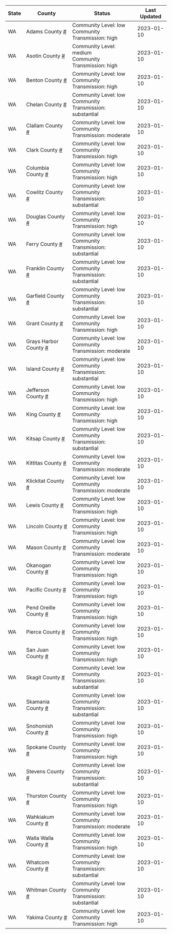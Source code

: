 State | County | Status | Last Updated
--- | --- | --- | --- 
WA | Adams County <a href="#adams_county">#</a> | <a name="adams_county"></a>Community Level: low<br/>Community Transmission: high | 2023-01-10
WA | Asotin County <a href="#asotin_county">#</a> | <a name="asotin_county"></a>Community Level: medium<br/>Community Transmission: high | 2023-01-10
WA | Benton County <a href="#benton_county">#</a> | <a name="benton_county"></a>Community Level: low<br/>Community Transmission: high | 2023-01-10
WA | Chelan County <a href="#chelan_county">#</a> | <a name="chelan_county"></a>Community Level: low<br/>Community Transmission: substantial | 2023-01-10
WA | Clallam County <a href="#clallam_county">#</a> | <a name="clallam_county"></a>Community Level: low<br/>Community Transmission: moderate | 2023-01-10
WA | Clark County <a href="#clark_county">#</a> | <a name="clark_county"></a>Community Level: low<br/>Community Transmission: high | 2023-01-10
WA | Columbia County <a href="#columbia_county">#</a> | <a name="columbia_county"></a>Community Level: low<br/>Community Transmission: high | 2023-01-10
WA | Cowlitz County <a href="#cowlitz_county">#</a> | <a name="cowlitz_county"></a>Community Level: low<br/>Community Transmission: substantial | 2023-01-10
WA | Douglas County <a href="#douglas_county">#</a> | <a name="douglas_county"></a>Community Level: low<br/>Community Transmission: high | 2023-01-10
WA | Ferry County <a href="#ferry_county">#</a> | <a name="ferry_county"></a>Community Level: low<br/>Community Transmission: substantial | 2023-01-10
WA | Franklin County <a href="#franklin_county">#</a> | <a name="franklin_county"></a>Community Level: low<br/>Community Transmission: substantial | 2023-01-10
WA | Garfield County <a href="#garfield_county">#</a> | <a name="garfield_county"></a>Community Level: low<br/>Community Transmission: substantial | 2023-01-10
WA | Grant County <a href="#grant_county">#</a> | <a name="grant_county"></a>Community Level: low<br/>Community Transmission: high | 2023-01-10
WA | Grays Harbor County <a href="#grays_harbor_county">#</a> | <a name="grays_harbor_county"></a>Community Level: low<br/>Community Transmission: moderate | 2023-01-10
WA | Island County <a href="#island_county">#</a> | <a name="island_county"></a>Community Level: low<br/>Community Transmission: substantial | 2023-01-10
WA | Jefferson County <a href="#jefferson_county">#</a> | <a name="jefferson_county"></a>Community Level: low<br/>Community Transmission: high | 2023-01-10
WA | King County <a href="#king_county">#</a> | <a name="king_county"></a>Community Level: low<br/>Community Transmission: high | 2023-01-10
WA | Kitsap County <a href="#kitsap_county">#</a> | <a name="kitsap_county"></a>Community Level: low<br/>Community Transmission: substantial | 2023-01-10
WA | Kittitas County <a href="#kittitas_county">#</a> | <a name="kittitas_county"></a>Community Level: low<br/>Community Transmission: moderate | 2023-01-10
WA | Klickitat County <a href="#klickitat_county">#</a> | <a name="klickitat_county"></a>Community Level: low<br/>Community Transmission: moderate | 2023-01-10
WA | Lewis County <a href="#lewis_county">#</a> | <a name="lewis_county"></a>Community Level: low<br/>Community Transmission: high | 2023-01-10
WA | Lincoln County <a href="#lincoln_county">#</a> | <a name="lincoln_county"></a>Community Level: low<br/>Community Transmission: high | 2023-01-10
WA | Mason County <a href="#mason_county">#</a> | <a name="mason_county"></a>Community Level: low<br/>Community Transmission: moderate | 2023-01-10
WA | Okanogan County <a href="#okanogan_county">#</a> | <a name="okanogan_county"></a>Community Level: low<br/>Community Transmission: high | 2023-01-10
WA | Pacific County <a href="#pacific_county">#</a> | <a name="pacific_county"></a>Community Level: low<br/>Community Transmission: high | 2023-01-10
WA | Pend Oreille County <a href="#pend_oreille_county">#</a> | <a name="pend_oreille_county"></a>Community Level: low<br/>Community Transmission: high | 2023-01-10
WA | Pierce County <a href="#pierce_county">#</a> | <a name="pierce_county"></a>Community Level: low<br/>Community Transmission: high | 2023-01-10
WA | San Juan County <a href="#san_juan_county">#</a> | <a name="san_juan_county"></a>Community Level: low<br/>Community Transmission: high | 2023-01-10
WA | Skagit County <a href="#skagit_county">#</a> | <a name="skagit_county"></a>Community Level: low<br/>Community Transmission: substantial | 2023-01-10
WA | Skamania County <a href="#skamania_county">#</a> | <a name="skamania_county"></a>Community Level: low<br/>Community Transmission: substantial | 2023-01-10
WA | Snohomish County <a href="#snohomish_county">#</a> | <a name="snohomish_county"></a>Community Level: low<br/>Community Transmission: high | 2023-01-10
WA | Spokane County <a href="#spokane_county">#</a> | <a name="spokane_county"></a>Community Level: low<br/>Community Transmission: high | 2023-01-10
WA | Stevens County <a href="#stevens_county">#</a> | <a name="stevens_county"></a>Community Level: low<br/>Community Transmission: substantial | 2023-01-10
WA | Thurston County <a href="#thurston_county">#</a> | <a name="thurston_county"></a>Community Level: low<br/>Community Transmission: high | 2023-01-10
WA | Wahkiakum County <a href="#wahkiakum_county">#</a> | <a name="wahkiakum_county"></a>Community Level: low<br/>Community Transmission: moderate | 2023-01-10
WA | Walla Walla County <a href="#walla_walla_county">#</a> | <a name="walla_walla_county"></a>Community Level: low<br/>Community Transmission: high | 2023-01-10
WA | Whatcom County <a href="#whatcom_county">#</a> | <a name="whatcom_county"></a>Community Level: low<br/>Community Transmission: substantial | 2023-01-10
WA | Whitman County <a href="#whitman_county">#</a> | <a name="whitman_county"></a>Community Level: low<br/>Community Transmission: substantial | 2023-01-10
WA | Yakima County <a href="#yakima_county">#</a> | <a name="yakima_county"></a>Community Level: low<br/>Community Transmission: high | 2023-01-10
